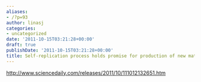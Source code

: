 ```yaml
---
aliases:
- /?p=93
author: linasj
categories:
- uncategorized
date: '2011-10-15T03:21:28+00:00'
draft: true
publishDate: '2011-10-15T03:21:28+00:00'
title: Self-replication process holds promise for production of new materials
---
```

<http://www.sciencedaily.com/releases/2011/10/111012132651.htm>


